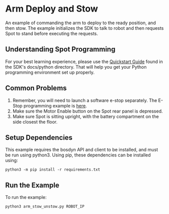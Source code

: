 <!--
Copyright (c) 2022 Boston Dynamics, Inc.  All rights reserved.

Downloading, reproducing, distributing or otherwise using the SDK Software
is subject to the terms and conditions of the Boston Dynamics Software
Development Kit License (20191101-BDSDK-SL).
-->

# Arm Deploy and Stow

An example of commanding the arm to deploy to the ready position, and then stow. The example
initializes the SDK to talk to robot and then requests Spot to stand before executing the requests.

## Understanding Spot Programming
For your best learning experience, please use the [Quickstart Guide](../../../docs/python/quickstart.md)
found in the SDK's docs/python directory.  That will help you get your Python programming environment set up properly.  

## Common Problems
1. Remember, you will need to launch a software e-stop separately.  The E-Stop programming example is [here](../estop/README.md).
2. Make sure the Motor Enable button on the Spot rear panel is depressed.
3. Make sure Spot is sitting upright, with the battery compartment on the side closest the floor. 

## Setup Dependencies
This example requires the bosdyn API and client to be installed, and must be run using python3. Using pip, these dependencies can be installed using:

```
python3 -m pip install -r requirements.txt
```
## Run the Example
To run the example:
```
python3 arm_stow_unstow.py ROBOT_IP
```
